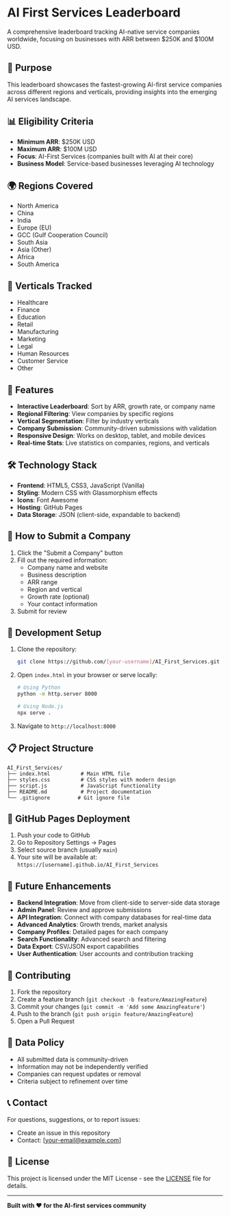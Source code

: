 # AI First Services Leaderboard

A comprehensive leaderboard tracking AI-native service companies worldwide, focusing on businesses with ARR between $250K and $100M USD.

## 🎯 Purpose

This leaderboard showcases the fastest-growing AI-first service companies across different regions and verticals, providing insights into the emerging AI services landscape.

## 📊 Eligibility Criteria

- **Minimum ARR**: $250K USD
- **Maximum ARR**: $100M USD  
- **Focus**: AI-First Services (companies built with AI at their core)
- **Business Model**: Service-based businesses leveraging AI technology

## 🌍 Regions Covered

- North America
- China
- India
- Europe (EU)
- GCC (Gulf Cooperation Council)
- South Asia
- Asia (Other)
- Africa
- South America

## 🏢 Verticals Tracked

- Healthcare
- Finance
- Education
- Retail
- Manufacturing
- Marketing
- Legal
- Human Resources
- Customer Service
- Other

## 🚀 Features

- **Interactive Leaderboard**: Sort by ARR, growth rate, or company name
- **Regional Filtering**: View companies by specific regions
- **Vertical Segmentation**: Filter by industry verticals
- **Company Submission**: Community-driven submissions with validation
- **Responsive Design**: Works on desktop, tablet, and mobile devices
- **Real-time Stats**: Live statistics on companies, regions, and verticals

## 🛠️ Technology Stack

- **Frontend**: HTML5, CSS3, JavaScript (Vanilla)
- **Styling**: Modern CSS with Glassmorphism effects
- **Icons**: Font Awesome
- **Hosting**: GitHub Pages
- **Data Storage**: JSON (client-side, expandable to backend)

## 📝 How to Submit a Company

1. Click the "Submit a Company" button
2. Fill out the required information:
   - Company name and website
   - Business description
   - ARR range
   - Region and vertical
   - Growth rate (optional)
   - Your contact information
3. Submit for review

## 🔧 Development Setup

1. Clone the repository:
   ```bash
   git clone https://github.com/[your-username]/AI_First_Services.git
   ```

2. Open `index.html` in your browser or serve locally:
   ```bash
   # Using Python
   python -m http.server 8000
   
   # Using Node.js
   npx serve .
   ```

3. Navigate to `http://localhost:8000`

## 📋 Project Structure

```
AI_First_Services/
├── index.html          # Main HTML file
├── styles.css          # CSS styles with modern design
├── script.js           # JavaScript functionality
├── README.md           # Project documentation
└── .gitignore         # Git ignore file
```

## 🚀 GitHub Pages Deployment

1. Push your code to GitHub
2. Go to Repository Settings → Pages
3. Select source branch (usually `main`)
4. Your site will be available at: `https://[username].github.io/AI_First_Services`

## 🔮 Future Enhancements

- **Backend Integration**: Move from client-side to server-side data storage
- **Admin Panel**: Review and approve submissions
- **API Integration**: Connect with company databases for real-time data
- **Advanced Analytics**: Growth trends, market analysis
- **Company Profiles**: Detailed pages for each company
- **Search Functionality**: Advanced search and filtering
- **Data Export**: CSV/JSON export capabilities
- **User Authentication**: User accounts and contribution tracking

## 🤝 Contributing

1. Fork the repository
2. Create a feature branch (`git checkout -b feature/AmazingFeature`)
3. Commit your changes (`git commit -m 'Add some AmazingFeature'`)
4. Push to the branch (`git push origin feature/AmazingFeature`)
5. Open a Pull Request

## 📜 Data Policy

- All submitted data is community-driven
- Information may not be independently verified
- Companies can request updates or removal
- Criteria subject to refinement over time

## 📞 Contact

For questions, suggestions, or to report issues:
- Create an issue in this repository
- Contact: [your-email@example.com]

## 📄 License

This project is licensed under the MIT License - see the [LICENSE](LICENSE) file for details.

---

**Built with ❤️ for the AI-first services community**
